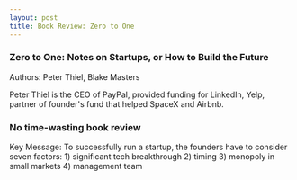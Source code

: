 ```yaml
---
layout: post
title: Book Review: Zero to One
---
```


### Zero to One: Notes on Startups, or How to Build the Future

Authors: Peter Thiel, Blake Masters

Peter Thiel is the CEO of PayPal, provided funding for LinkedIn, Yelp, partner of founder's fund that helped SpaceX and Airbnb.

### No time-wasting book review

Key Message: To successfully run a startup, the founders have to consider seven factors: 1) significant tech breakthrough 2) timing 3) monopoly in small markets 4) management team 
<!--stackedit_data:
eyJoaXN0b3J5IjpbLTUxNjEyMjEzNl19
-->